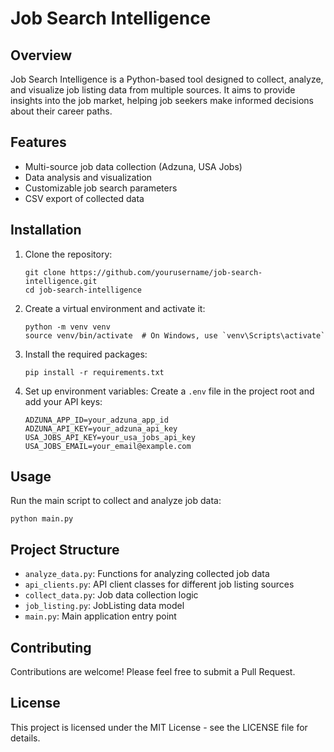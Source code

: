 # Job Search Intelligence

## Overview
Job Search Intelligence is a Python-based tool designed to collect, analyze, and visualize job listing data from multiple sources. It aims to provide insights into the job market, helping job seekers make informed decisions about their career paths.

## Features
- Multi-source job data collection (Adzuna, USA Jobs)
- Data analysis and visualization
- Customizable job search parameters
- CSV export of collected data

## Installation
1. Clone the repository:
   ```
   git clone https://github.com/yourusername/job-search-intelligence.git
   cd job-search-intelligence
   ```

2. Create a virtual environment and activate it:
   ```
   python -m venv venv
   source venv/bin/activate  # On Windows, use `venv\Scripts\activate`
   ```

3. Install the required packages:
   ```
   pip install -r requirements.txt
   ```

4. Set up environment variables:
   Create a `.env` file in the project root and add your API keys:
   ```
   ADZUNA_APP_ID=your_adzuna_app_id
   ADZUNA_API_KEY=your_adzuna_api_key
   USA_JOBS_API_KEY=your_usa_jobs_api_key
   USA_JOBS_EMAIL=your_email@example.com
   ```

## Usage
Run the main script to collect and analyze job data:
```
python main.py
```

## Project Structure
- `analyze_data.py`: Functions for analyzing collected job data
- `api_clients.py`: API client classes for different job listing sources
- `collect_data.py`: Job data collection logic
- `job_listing.py`: JobListing data model
- `main.py`: Main application entry point

## Contributing
Contributions are welcome! Please feel free to submit a Pull Request.

## License
This project is licensed under the MIT License - see the LICENSE file for details.